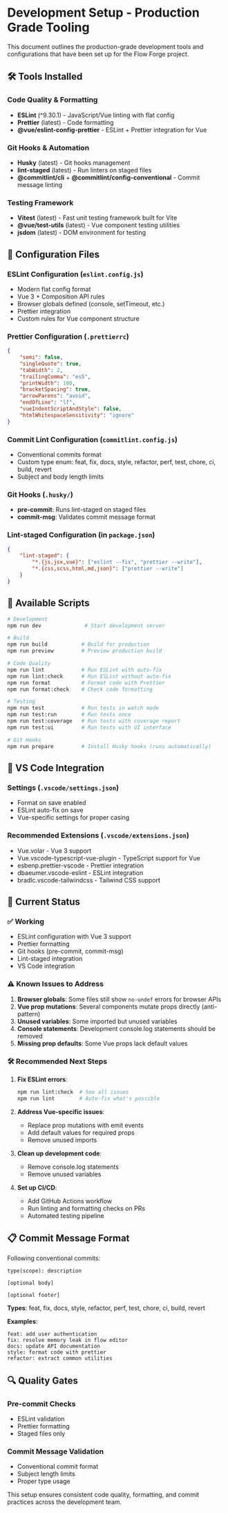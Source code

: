 # Development Setup - Production Grade Tooling

This document outlines the production-grade development tools and configurations that have been set up for the Flow Forge project.

## 🛠️ Tools Installed

### Code Quality & Formatting

- **ESLint** (^9.30.1) - JavaScript/Vue linting with flat config
- **Prettier** (latest) - Code formatting
- **@vue/eslint-config-prettier** - ESLint + Prettier integration for Vue

### Git Hooks & Automation

- **Husky** (latest) - Git hooks management
- **lint-staged** (latest) - Run linters on staged files
- **@commitlint/cli** + **@commitlint/config-conventional** - Commit message linting

### Testing Framework

- **Vitest** (latest) - Fast unit testing framework built for Vite
- **@vue/test-utils** (latest) - Vue component testing utilities
- **jsdom** (latest) - DOM environment for testing

## 📁 Configuration Files

### ESLint Configuration (`eslint.config.js`)

- Modern flat config format
- Vue 3 + Composition API rules
- Browser globals defined (console, setTimeout, etc.)
- Prettier integration
- Custom rules for Vue component structure

### Prettier Configuration (`.prettierrc`)

```json
{
    "semi": false,
    "singleQuote": true,
    "tabWidth": 2,
    "trailingComma": "es5",
    "printWidth": 100,
    "bracketSpacing": true,
    "arrowParens": "avoid",
    "endOfLine": "lf",
    "vueIndentScriptAndStyle": false,
    "htmlWhitespaceSensitivity": "ignore"
}
```

### Commit Lint Configuration (`commitlint.config.js`)

- Conventional commits format
- Custom type enum: feat, fix, docs, style, refactor, perf, test, chore, ci, build, revert
- Subject and body length limits

### Git Hooks (`.husky/`)

- **pre-commit**: Runs lint-staged on staged files
- **commit-msg**: Validates commit message format

### Lint-staged Configuration (in `package.json`)

```json
{
    "lint-staged": {
        "*.{js,jsx,vue}": ["eslint --fix", "prettier --write"],
        "*.{css,scss,html,md,json}": ["prettier --write"]
    }
}
```

## 🚀 Available Scripts

```bash
# Development
npm run dev              # Start development server

# Build
npm run build           # Build for production
npm run preview         # Preview production build

# Code Quality
npm run lint            # Run ESLint with auto-fix
npm run lint:check      # Run ESLint without auto-fix
npm run format          # Format code with Prettier
npm run format:check    # Check code formatting

# Testing
npm run test            # Run tests in watch mode
npm run test:run        # Run tests once
npm run test:coverage   # Run tests with coverage report
npm run test:ui         # Run tests with UI interface

# Git Hooks
npm run prepare         # Install Husky hooks (runs automatically)
```

## 🎯 VS Code Integration

### Settings (`.vscode/settings.json`)

- Format on save enabled
- ESLint auto-fix on save
- Vue-specific settings for proper casing

### Recommended Extensions (`.vscode/extensions.json`)

- Vue.volar - Vue 3 support
- Vue.vscode-typescript-vue-plugin - TypeScript support for Vue
- esbenp.prettier-vscode - Prettier integration
- dbaeumer.vscode-eslint - ESLint integration
- bradlc.vscode-tailwindcss - Tailwind CSS support

## 🔧 Current Status

### ✅ Working

- ESLint configuration with Vue 3 support
- Prettier formatting
- Git hooks (pre-commit, commit-msg)
- Lint-staged integration
- VS Code integration

### ⚠️ Known Issues to Address

1. **Browser globals**: Some files still show `no-undef` errors for browser APIs
2. **Vue prop mutations**: Several components mutate props directly (anti-pattern)
3. **Unused variables**: Some imported but unused variables
4. **Console statements**: Development console.log statements should be removed
5. **Missing prop defaults**: Some Vue props lack default values

### 🛠️ Recommended Next Steps

1. **Fix ESLint errors**:

    ```bash
    npm run lint:check  # See all issues
    npm run lint        # Auto-fix what's possible
    ```

2. **Address Vue-specific issues**:
    - Replace prop mutations with emit events
    - Add default values for required props
    - Remove unused imports

3. **Clean up development code**:
    - Remove console.log statements
    - Remove unused variables

4. **Set up CI/CD**:
    - Add GitHub Actions workflow
    - Run linting and formatting checks on PRs
    - Automated testing pipeline

## 📋 Commit Message Format

Following conventional commits:

```
type(scope): description

[optional body]

[optional footer]
```

**Types**: feat, fix, docs, style, refactor, perf, test, chore, ci, build, revert

**Examples**:

```
feat: add user authentication
fix: resolve memory leak in flow editor
docs: update API documentation
style: format code with prettier
refactor: extract common utilities
```

## 🔍 Quality Gates

### Pre-commit Checks

- ESLint validation
- Prettier formatting
- Staged files only

### Commit Message Validation

- Conventional commit format
- Subject length limits
- Proper type usage

This setup ensures consistent code quality, formatting, and commit practices across the development team.

